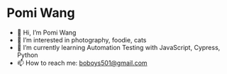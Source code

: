# Pomi Wang

- 👋 Hi, I’m Pomi Wang
- 👀 I’m interested in photography, foodie, cats
- 🌱 I’m currently learning Automation Testing with JavaScript, Cypress, Python
- 📫 How to reach me: boboys501@gmail.com
